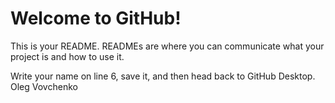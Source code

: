# Welcome to GitHub!

This is your README. READMEs are where you can communicate what your project is and how to use it.

Write your name on line 6, save it, and then head back to GitHub Desktop.
Oleg Vovchenko